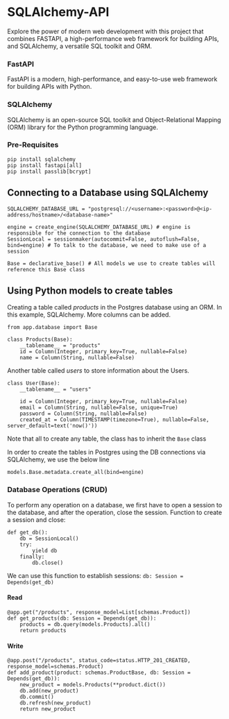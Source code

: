 # SQLAlchemy-API
Explore the power of modern web development with this project that combines FASTAPI, a high-performance web framework for building APIs, and SQLAlchemy, a versatile SQL toolkit and ORM.
### FastAPI
FastAPI is a modern, high-performance, and easy-to-use web framework for building APIs with Python.

### SQLAlchemy
SQLAlchemy is an open-source SQL toolkit and Object-Relational Mapping (ORM) library for the Python programming language.

### Pre-Requisites
```commandline
pip install sqlalchemy
pip install fastapi[all]
pip install passlib[bcrypt]
```

## Connecting to a Database using SQLAlchemy
```commandline
SQLALCHEMY_DATABASE_URL = "postgresql://<username>:<password>@<ip-address/hostname>/<database-name>"

engine = create_engine(SQLALCHEMY_DATABASE_URL) # engine is responsible for the connection to the database
SessionLocal = sessionmaker(autocommit=False, autoflush=False, bind=engine) # To talk to the database, we need to make use of a session

Base = declarative_base() # All models we use to create tables will reference this Base class
```

## Using Python models to create tables
Creating a table called _products_ in the Postgres database using an ORM. In this example, SQLAlchemy.
More columns can be added.
```commandline
from app.database import Base

class Products(Base):
    __tablename__ = "products"
    id = Column(Integer, primary_key=True, nullable=False)
    name = Column(String, nullable=False)
```
Another table called _users_ to store information about the Users.
```commandline
class User(Base):
    __tablename__ = "users"

    id = Column(Integer, primary_key=True, nullable=False)
    email = Column(String, nullable=False, unique=True)
    password = Column(String, nullable=False)
    created_at = Column(TIMESTAMP(timezone=True), nullable=False, server_default=text('now()'))
```
Note that all to create any table, the class has to inherit the `Base` class

In order to create the tables in Postgres using the DB connections via SQLAlchemy, we use the below line
```commandline
models.Base.metadata.create_all(bind=engine)
```
### Database Operations (CRUD)
To perform any operation on a database, we first have to open a session to the database, and after the operation, close the session.
Function to create a session and close:
```commandline
def get_db():
    db = SessionLocal()
    try:
        yield db
    finally:
        db.close()
```
We can use this function to establish sessions: `db: Session = Depends(get_db)`

#### Read
```commandline
@app.get("/products", response_model=List[schemas.Product])
def get_products(db: Session = Depends(get_db)):
    products = db.query(models.Products).all()
    return products
```
#### Write
```commandline
@app.post("/products", status_code=status.HTTP_201_CREATED, response_model=schemas.Product)
def add_product(product: schemas.ProductBase, db: Session = Depends(get_db)):
    new_product = models.Products(**product.dict())
    db.add(new_product)
    db.commit()
    db.refresh(new_product)
    return new_product
```